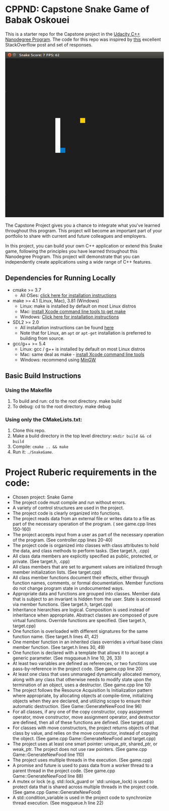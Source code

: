 # CPPND: Capstone Snake Game of Babak Oskouei

This is a starter repo for the Capstone project in the [Udacity C++ Nanodegree Program](https://www.udacity.com/course/c-plus-plus-nanodegree--nd213). The code for this repo was inspired by [this](https://codereview.stackexchange.com/questions/212296/snake-game-in-c-with-sdl) excellent StackOverflow post and set of responses.

<img src="snake_game.gif"/>

The Capstone Project gives you a chance to integrate what you've learned throughout this program. This project will become an important part of your portfolio to share with current and future colleagues and employers.

In this project, you can build your own C++ application or extend this Snake game, following the principles you have learned throughout this Nanodegree Program. This project will demonstrate that you can independently create applications using a wide range of C++ features.

## Dependencies for Running Locally
* cmake >= 3.7
  * All OSes: [click here for installation instructions](https://cmake.org/install/)
* make >= 4.1 (Linux, Mac), 3.81 (Windows)
  * Linux: make is installed by default on most Linux distros
  * Mac: [install Xcode command line tools to get make](https://developer.apple.com/xcode/features/)
  * Windows: [Click here for installation instructions](http://gnuwin32.sourceforge.net/packages/make.htm)
* SDL2 >= 2.0
  * All installation instructions can be found [here](https://wiki.libsdl.org/Installation)
  * Note that for Linux, an `apt` or `apt-get` installation is preferred to building from source.
* gcc/g++ >= 5.4
  * Linux: gcc / g++ is installed by default on most Linux distros
  * Mac: same deal as make - [install Xcode command line tools](https://developer.apple.com/xcode/features/)
  * Windows: recommend using [MinGW](http://www.mingw.org/)

## Basic Build Instructions
### Using the Makefile
1. To build and run:
    cd to the root directory.
    make build
2. To debug:
    cd to the root directory.
    make debug

### Using only the CMakeLists.txt:
1. Clone this repo.
2. Make a build directory in the top level directory: `mkdir build && cd build`
3. Compile: `cmake .. && make`
4. Run it: `./SnakeGame`.


# Project Ruberic requirements in the code:
 * Chosen project: Snake Game
 * The project code must compile and run without errors.
 * A variety of control structures are used in the project.
 * The project code is clearly organized into functions.
 * The project reads data from an external file or writes data to a file as part of the necessary operation of the program.  ( see game.cpp lines 150-160)
 * The project accepts input from a user as part of the necessary operation of the program. (See controller.cpp lines 20-40)
 * The project code is organized into classes with class attributes to hold the data, and class methods to perform tasks. (See target.h, .cpp)
 * All class data members are explicitly specified as public, protected, or private. (See target.h, .cpp)
 * All class members that are set to argument values are initialized through member initialization lists. (See target.cpp)
 * All class member functions document their effects, either through function names, comments, or formal documentation. Member functions do not change program state in undocumented ways.
 * Appropriate data and functions are grouped into classes. Member data that is subject to an invariant is hidden from the user. State is accessed via member functions. (See target.h, target.cpp)
 * Inheritance hierarchies are logical. Composition is used instead of inheritance when appropriate. Abstract classes are composed of pure virtual functions. Override functions are specified. (See target.h, target.cpp)
 * One function is overloaded with different signatures for the same function name. (See target.h lines 41, 42)
 * One member function in an inherited class overrides a virtual base class member function. (See target.h lines 30, 49)
 * One function is declared with a template that allows it to accept a generic parameter. (See msgqueue.h line 10, 26, 33)
 * At least two variables are defined as references, or two functions use pass-by-reference in the project code. (See game.cpp line 20)
 * At least one class that uses unmanaged dynamically allocated memory, along with any class that otherwise needs to modify state upon the termination of an object, uses a destructor. (See game.cpp line 10)
 * The project follows the Resource Acquisition Is Initialization pattern where appropriate, by allocating objects at compile-time, initializing objects when they are declared, and utilizing scope to ensure their automatic destruction. (See Game::GenerateNewFood line 96)
 * For all classes, if any one of the copy constructor, copy assignment operator, move constructor, move assignment operator, and destructor are defined, then all of these functions are defined. (See target.cpp)
 * For classes with move constructors, the project returns objects of that class by value, and relies on the move constructor, instead of copying the object. (See game.cpp Game::GenerateNewFood and target.cpp)
 * The project uses at least one smart pointer: unique_ptr, shared_ptr, or weak_ptr. The project does not use raw pointers. (See game.cpp Game::GenerateNewFood line 110)
 * The project uses multiple threads in the execution. (See game.cpp)
 * A promise and future is used to pass data from a worker thread to a parent thread in the project code. (See game.cpp Game::GenerateNewFood line 88)
 * A mutex or lock (e.g. std::lock_guard or `std::unique_lock) is used to protect data that is shared across multiple threads in the project code. (See game.cpp Game::GenerateNewFood)
 * A std::condition_variable is used in the project code to synchronize thread execution. (See msgqueue.h line 22)